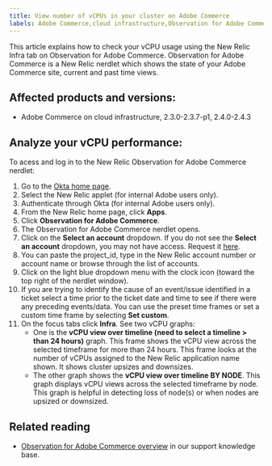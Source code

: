 ```yaml
---
title: View number of vCPUs in your cluster on Adobe Commerce
labels: Adobe Commerce,cloud infrastructure,Observation for Adobe Commerce,CPU,Magento,how to,New Relic
---
```


This article explains how to check your vCPU usage using the New Relic Infra tab on Observation for Adobe Commerce. Observation for Adobe Commerce is a New Relic nerdlet which shows the state of your Adobe Commerce site, current and past time views.

## Affected products and versions:

* Adobe Commerce on cloud infrastructure, 2.3.0-2.3.7-p1, 2.4.0-2.4.3

## Analyze your vCPU performance:

To acess and log in to the New Relic Observation for Adobe Commerce nerdlet:

1. Go to the [Okta home page](https://adobe.okta.com/app/UserHome?fromLogin=true).
1. Select the New Relic applet (for internal Adobe users only).
1. Authenticate through Okta (for internal Adobe users only).
1. From the New Relic home page, click **Apps**.
1. Click **Observation for Adobe Commerce**.
1. The Observation for Adobe Commerce nerdlet opens.
1. Click on the **Select an account** dropdown. If you do not see the **Select an account** dropdown, you may not have access. Request it [here](https://adobe.sharepoint.com/sites/MG/it/IT%20Services%20Wiki/Requesting%20access%20to%20Magento%20Commerce%20New%20Relic.aspx).
1. You can paste the project_id, type in the New Relic account number or account name or browse through the list of accounts.
1. Click on the light blue dropdown menu with the clock icon (toward the top right of the nerdlet window).
1. If you are trying to identify the cause of an event/issue identified in a ticket select a time prior to the ticket date and time to see if there were any preceding events/data. You can use the preset time frames or set a custom time frame by selecting **Set custom**.
1. On the focus tabs click **Infra**. See two vCPU graphs:
    * One is the **vCPU view over timeline (need to select a timeline > than 24 hours)** graph. This frame shows the vCPU view across the selected timeframe for more than 24 hours. This frame looks at the number of vCPUs assigned to the New Relic application name shown. It shows cluster upsizes and downsizes.
    * The other graph shows the **vCPU view over timeline BY NODE**. This graph displays vCPU views across the selected timeframe by node. This graph is helpful in detecting loss of node(s) or when nodes are upsized or downsized.

## Related reading

* [Observation for Adobe Commerce overview](https://support.magento.com/hc/en-us/articles/4406549696781) in our support knowledge base.

